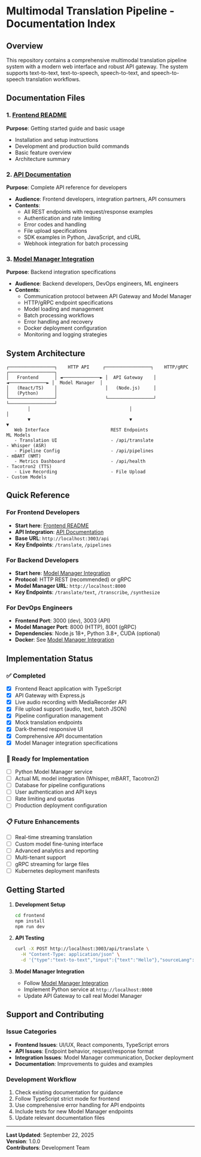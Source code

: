 # Multimodal Translation Pipeline - Documentation Index

## Overview

This repository contains a comprehensive multimodal translation pipeline system with a modern web interface and robust API gateway. The system supports text-to-text, text-to-speech, speech-to-text, and speech-to-speech translation workflows.

## Documentation Files

### 1. [Frontend README](frontend/README.md)
**Purpose**: Getting started guide and basic usage
- Installation and setup instructions
- Development and production build commands
- Basic feature overview
- Architecture summary

### 2. [API Documentation](API_DOCUMENTATION.md)
**Purpose**: Complete API reference for developers
- **Audience**: Frontend developers, integration partners, API consumers
- **Contents**:
  - All REST endpoints with request/response examples
  - Authentication and rate limiting
  - Error codes and handling
  - File upload specifications
  - SDK examples in Python, JavaScript, and cURL
  - Webhook integration for batch processing

### 3. [Model Manager Integration](MODEL_MANAGER_INTEGRATION.md)
**Purpose**: Backend integration specifications
- **Audience**: Backend developers, DevOps engineers, ML engineers
- **Contents**:
  - Communication protocol between API Gateway and Model Manager
  - HTTP/gRPC endpoint specifications
  - Model loading and management
  - Batch processing workflows
  - Error handling and recovery
  - Docker deployment configuration
  - Monitoring and logging strategies

## System Architecture

```
┌─────────────────┐    HTTP API     ┌─────────────────┐    HTTP/gRPC    ┌─────────────────┐
│   Frontend      │ ◄──────────────► │  API Gateway    │ ◄──────────────► │  Model Manager  │
│   (React/TS)    │                  │   (Node.js)     │                  │   (Python)      │
└─────────────────┘                  └─────────────────┘                  └─────────────────┘
        │                                     │                                     │
        ▼                                     ▼                                     ▼
   Web Interface                       REST Endpoints                        ML Models
   - Translation UI                    - /api/translate                     - Whisper (ASR)
   - Pipeline Config                   - /api/pipelines                     - mBART (NMT)  
   - Metrics Dashboard                 - /api/health                        - Tacotron2 (TTS)
   - Live Recording                    - File Upload                        - Custom Models
```

## Quick Reference

### For Frontend Developers
- **Start here**: [Frontend README](frontend/README.md)
- **API Integration**: [API Documentation](API_DOCUMENTATION.md)
- **Base URL**: `http://localhost:3003/api`
- **Key Endpoints**: `/translate`, `/pipelines`

### For Backend Developers  
- **Start here**: [Model Manager Integration](MODEL_MANAGER_INTEGRATION.md)
- **Protocol**: HTTP REST (recommended) or gRPC
- **Model Manager URL**: `http://localhost:8000`
- **Key Endpoints**: `/translate/text`, `/transcribe`, `/synthesize`

### For DevOps Engineers
- **Frontend Port**: 3000 (dev), 3003 (API)
- **Model Manager Port**: 8000 (HTTP), 8001 (gRPC) 
- **Dependencies**: Node.js 18+, Python 3.8+, CUDA (optional)
- **Docker**: See [Model Manager Integration](MODEL_MANAGER_INTEGRATION.md)

## Implementation Status

### ✅ Completed
- [x] Frontend React application with TypeScript
- [x] API Gateway with Express.js
- [x] Live audio recording with MediaRecorder API
- [x] File upload support (audio, text, batch JSON)
- [x] Pipeline configuration management
- [x] Mock translation endpoints
- [x] Dark-themed responsive UI
- [x] Comprehensive API documentation
- [x] Model Manager integration specifications

### 🔄 Ready for Implementation
- [ ] Python Model Manager service
- [ ] Actual ML model integration (Whisper, mBART, Tacotron2)
- [ ] Database for pipeline configurations
- [ ] User authentication and API keys
- [ ] Rate limiting and quotas
- [ ] Production deployment configuration

### 📋 Future Enhancements
- [ ] Real-time streaming translation
- [ ] Custom model fine-tuning interface
- [ ] Advanced analytics and reporting
- [ ] Multi-tenant support
- [ ] gRPC streaming for large files
- [ ] Kubernetes deployment manifests

## Getting Started

1. **Development Setup**
   ```bash
   cd frontend
   npm install
   npm run dev
   ```

2. **API Testing**
   ```bash
   curl -X POST http://localhost:3003/api/translate \
     -H "Content-Type: application/json" \
     -d '{"type":"text-to-text","input":{"text":"Hello"},"sourceLang":"en","targetLang":"es"}'
   ```

3. **Model Manager Integration**
   - Follow [Model Manager Integration](MODEL_MANAGER_INTEGRATION.md)
   - Implement Python service at `http://localhost:8000`
   - Update API Gateway to call real Model Manager

## Support and Contributing

### Issue Categories
- **Frontend Issues**: UI/UX, React components, TypeScript errors
- **API Issues**: Endpoint behavior, request/response format
- **Integration Issues**: Model Manager communication, Docker deployment
- **Documentation**: Improvements to guides and examples

### Development Workflow
1. Check existing documentation for guidance
2. Follow TypeScript strict mode for frontend
3. Use comprehensive error handling for API endpoints
4. Include tests for new Model Manager endpoints
5. Update relevant documentation files

---

**Last Updated**: September 22, 2025  
**Version**: 1.0.0  
**Contributors**: Development Team